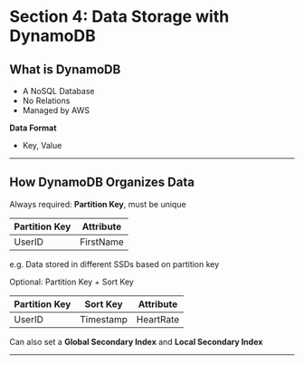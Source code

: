 # Section 4: Data Storage with DynamoDB

## What is DynamoDB

- A NoSQL Database
- No Relations
- Managed by AWS

**Data Format**
- Key, Value

---

## How DynamoDB Organizes Data

Always required: **Partition Key**, must be unique

| Partition Key | Attribute |
| -- | -- |
| UserID | FirstName|

e.g. Data stored in different SSDs based on partition key 

Optional: Partition Key + Sort Key

| Partition Key | Sort Key | Attribute
| -- | -- | -- |
| UserID | Timestamp | HeartRate |

Can also set a **Global Secondary Index** and **Local Secondary Index**

---
